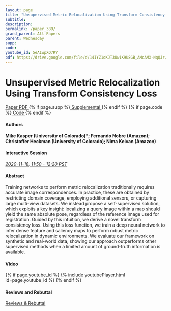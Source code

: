 ```yaml
---
layout: page
title: "Unsupervised Metric Relocalization Using Transform Consistency Loss"
subtitle: 
description:
permalink: /paper_389/
grand_parent: All Papers
parent: Wednesday
supp: 
code: 
youtube_id: 5eAIwpXQ7RY
pdf: https://drive.google.com/file/d/14IYZ1oKJT3Uw1K9U8GB_AMcAMX-NqQJr/view
---
```


# Unsupervised Metric Relocalization Using Transform Consistency Loss

<a href="https://drive.google.com/file/d/14IYZ1oKJT3Uw1K9U8GB_AMcAMX-NqQJr/view" target="_blank" rel="noopener noreferrer" class="btn btn-blue"><i class="fa fa-file-text-o" aria-hidden="true"></i> Paper PDF </a> {% if page.supp %}<a href="" target="_blank" rel="noopener noreferrer" class="btn btn-green"><i class="fa fa-file-text-o" aria-hidden="true"></i> Supplemental </a>{% endif %} {% if page.code %}<a href="" target="_blank" rel="noopener noreferrer" class="btn"><i class="fa fa-github" aria-hidden="true"></i> Code </a>{% endif %} 

#### Authors
**Mike Kasper (University of Colorado)*; Fernando Nobre (Amazon); Christoffer Heckman (University of Colorado); Nima Keivan (Amazon)**

#### Interactive Session
<a href="https://pheedloop.com/corl2020/virtual/?page=sessions&section=SES2JBKYMOE2P1M6J" target="_blank" rel="noopener noreferrer"><em>2020-11-18, 11:50 - 12:20 PST </em></a>

#### Abstract
Training networks to perform metric relocalization traditionally requires accurate image correspondences. In practice, these are obtained by restricting domain coverage, employing additional sensors, or capturing large multi-view datasets. We instead propose a self-supervised solution, which exploits a key insight: localizing a query image within a map should yield the same absolute pose, regardless of the reference image used for registration. Guided by this intuition, we derive a novel transform consistency loss. Using this loss function, we train a deep neural network to infer dense feature and saliency maps to perform robust metric relocalization in dynamic environments.  We evaluate our framework on synthetic and real-world data, showing our approach outperforms other supervised methods when a limited amount of ground-truth information is available.

#### Video
{% if page.youtube_id %}
{% include youtubePlayer.html id=page.youtube_id %}
{% endif %}

#### Reviews and Rebuttal
<a href="https://drive.google.com/file/d/1pYTA-2e_9qR-brkB0ZxhYcloRh0rXNvj/view" target="_blank" rel="noopener noreferrer" class="btn btn-purple"><i class="fa fa-pencil-square-o" aria-hidden="true"></i> Reviews & Rebuttal </a>

